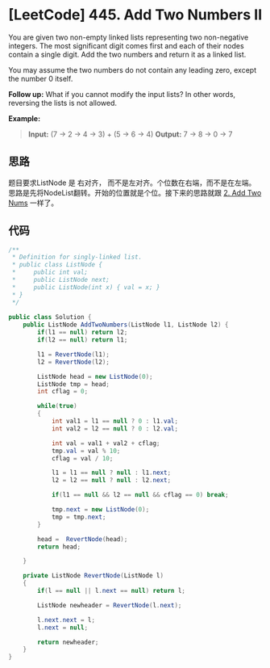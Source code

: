 # [LeetCode] 445. Add Two Numbers II

You are given two non-empty linked lists representing two non-negative integers. The most significant digit comes first and each of their nodes contain a single digit. Add the two numbers and return it as a linked list.

You may assume the two numbers do not contain any leading zero, except the number 0 itself.

**Follow up:**
What if you cannot modify the input lists? In other words, reversing the lists is not allowed.

**Example:**

>**Input:** (7 -> 2 -> 4 -> 3) + (5 -> 6 -> 4)
**Output:** 7 -> 8 -> 0 -> 7

## 思路

题目要求ListNode 是 右对齐， 而不是左对齐。个位数在右端，而不是在左端。思路是先将NodeList翻转。开始的位置就是个位。接下来的思路就跟 [2. Add Two Nums](../2.%20Add%20Two%20Nums/Question-no-recrusive.md) 一样了。

## 代码

``` csharp
/**
 * Definition for singly-linked list.
 * public class ListNode {
 *     public int val;
 *     public ListNode next;
 *     public ListNode(int x) { val = x; }
 * }
 */
 
public class Solution {
    public ListNode AddTwoNumbers(ListNode l1, ListNode l2) {
        if(l1 == null) return l2;
        if(l2 == null) return l1;

        l1 = RevertNode(l1);
        l2 = RevertNode(l2);

        ListNode head = new ListNode(0);
        ListNode tmp = head;
        int cflag = 0;

        while(true)
        {
            int val1 = l1 == null ? 0 : l1.val;
            int val2 = l2 == null ? 0 : l2.val;

            int val = val1 + val2 + cflag;
            tmp.val = val % 10;
            cflag = val / 10;

            l1 = l1 == null ? null : l1.next;
            l2 = l2 == null ? null : l2.next;

            if(l1 == null && l2 == null && cflag == 0) break;

            tmp.next = new ListNode(0);
            tmp = tmp.next;
        }

        head =  RevertNode(head);
        return head;

    }

    private ListNode RevertNode(ListNode l)
    {
        if(l == null || l.next == null) return l;

        ListNode newheader = RevertNode(l.next);

        l.next.next = l;
        l.next = null;

        return newheader;
    }
}
```
